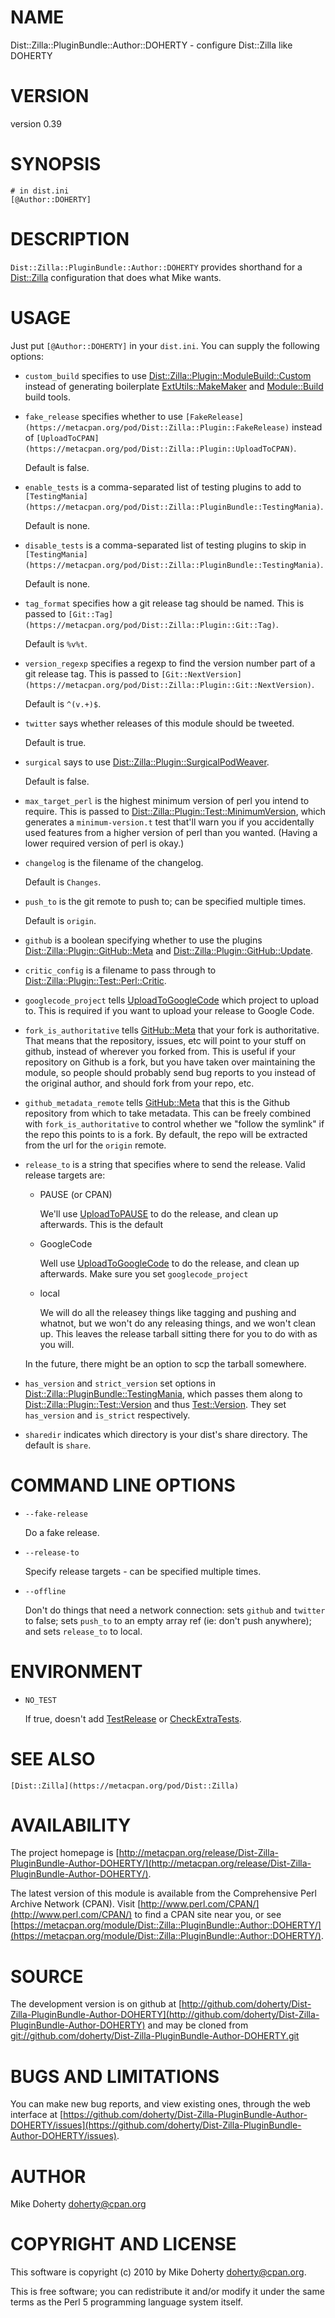# NAME

Dist::Zilla::PluginBundle::Author::DOHERTY - configure Dist::Zilla like DOHERTY

# VERSION

version 0.39

# SYNOPSIS

    # in dist.ini
    [@Author::DOHERTY]

# DESCRIPTION

`Dist::Zilla::PluginBundle::Author::DOHERTY` provides shorthand for
a [Dist::Zilla](https://metacpan.org/pod/Dist::Zilla) configuration that does what Mike wants.

# USAGE

Just put `[@Author::DOHERTY]` in your `dist.ini`. You can supply the following
options:

- `custom_build` specifies to use [Dist::Zilla::Plugin::ModuleBuild::Custom](https://metacpan.org/pod/Dist::Zilla::Plugin::ModuleBuild::Custom)
instead of generating boilerplate [ExtUtils::MakeMaker](https://metacpan.org/pod/ExtUtils::MakeMaker) and [Module::Build](https://metacpan.org/pod/Module::Build)
build tools.
- `fake_release` specifies whether to use `[FakeRelease](https://metacpan.org/pod/Dist::Zilla::Plugin::FakeRelease)`
instead of `[UploadToCPAN](https://metacpan.org/pod/Dist::Zilla::Plugin::UploadToCPAN)`.

    Default is false.

- `enable_tests` is a comma-separated list of testing plugins to add
to `[TestingMania](https://metacpan.org/pod/Dist::Zilla::PluginBundle::TestingMania)`.

    Default is none.

- `disable_tests` is a comma-separated list of testing plugins to skip in
`[TestingMania](https://metacpan.org/pod/Dist::Zilla::PluginBundle::TestingMania)`.

    Default is none.

- `tag_format` specifies how a git release tag should be named. This is
passed to `[Git::Tag](https://metacpan.org/pod/Dist::Zilla::Plugin::Git::Tag)`.

    Default is ` %v%t `.

- `version_regexp` specifies a regexp to find the version number part of
a git release tag. This is passed to
`[Git::NextVersion](https://metacpan.org/pod/Dist::Zilla::Plugin::Git::NextVersion)`.

    Default is `^(v.+)$`.

- `twitter` says whether releases of this module should be tweeted.

    Default is true.

- `surgical` says to use [Dist::Zilla::Plugin::SurgicalPodWeaver](https://metacpan.org/pod/Dist::Zilla::Plugin::SurgicalPodWeaver).

    Default is false.

- `max_target_perl` is the highest minimum version of perl you intend to require.
This is passed to [Dist::Zilla::Plugin::Test::MinimumVersion](https://metacpan.org/pod/Dist::Zilla::Plugin::Test::MinimumVersion), which generates
a `minimum-version.t` test that'll warn you if you accidentally used features
from a higher version of perl than you wanted. (Having a lower required version
of perl is okay.)
- `changelog` is the filename of the changelog.

    Default is `Changes`.

- `push_to` is the git remote to push to; can be specified multiple times.

    Default is `origin`.

- `github` is a boolean specifying whether to use the plugins
[Dist::Zilla::Plugin::GitHub::Meta](https://metacpan.org/pod/Dist::Zilla::Plugin::GitHub::Meta) and [Dist::Zilla::Plugin::GitHub::Update](https://metacpan.org/pod/Dist::Zilla::Plugin::GitHub::Update).
- `critic_config` is a filename to pass through to [Dist::Zilla::Plugin::Test::Perl::Critic](https://metacpan.org/pod/Dist::Zilla::Plugin::Test::Perl::Critic).
- `googlecode_project` tells [UploadToGoogleCode](https://metacpan.org/pod/Dist::Zilla::Plugin::UploadToGoogleCode)
which project to upload to. This is required if you want to upload your release
to Google Code.
- `fork_is_authoritative` tells [GitHub::Meta](https://metacpan.org/pod/Dist::Zilla::Plugin::GitHub::Meta)
that your fork is authoritative. That means that the repository, issues, etc
will point to your stuff on github, instead of wherever you forked from. This
is useful if your repository on Github is a fork, but you have taken over
maintaining the module, so people should probably send bug reports to you
instead of the original author, and should fork from your repo, etc.
- `github_metadata_remote` tells [GitHub::Meta](https://metacpan.org/pod/Dist::Zilla::Plugin::GitHub::Meta)
that this is the Github repository from which to take metadata. This can be freely
combined with `fork_is_authoritative` to control whether we "follow the symlink"
if the repo this points to is a fork. By default, the repo will be extracted from
the url for the `origin` remote.
- `release_to` is a string that specifies where to send the release. Valid release
targets are:

    - PAUSE (or CPAN)

        We'll use [UploadToPAUSE](https://metacpan.org/pod/Dist::Zilla::Plugin::UploadToCPAN) to do the release,
        and clean up afterwards. This is the default

    - GoogleCode

        Well use [UploadToGoogleCode](https://metacpan.org/pod/Dist::Zilla::Plugin::UploadToGoogleCode) to do the
        release, and clean up afterwards. Make sure you set `googlecode_project`

    - local

        We will do all the releasey things like tagging and pushing and whatnot, but
        we won't do any releasing things, and we won't clean up. This leaves the release
        tarball sitting there for you to do with as you will.

    In the future, there might be an option to scp the tarball somewhere.

- `has_version` and `strict_version` set options in [Dist::Zilla::PluginBundle::TestingMania](https://metacpan.org/pod/Dist::Zilla::PluginBundle::TestingMania),
which passes them along to [Dist::Zilla::Plugin::Test::Version](https://metacpan.org/pod/Dist::Zilla::Plugin::Test::Version) and thus
[Test::Version](https://metacpan.org/pod/Test::Version). They set `has_version` and `is_strict` respectively.
- `sharedir` indicates which directory is your dist's share directory. The
default is `share`.

# COMMAND LINE OPTIONS

- `--fake-release`

    Do a fake release.

- `--release-to`

    Specify release targets - can be specified multiple times.

- `--offline`

    Don't do things that need a network connection: sets `github` and `twitter`
    to false; sets `push_to` to an empty array ref (ie: don't push anywhere);
    and sets `release_to` to local.

# ENVIRONMENT

- `NO_TEST`

    If true, doesn't add [TestRelease](https://metacpan.org/pod/Dist::Zilla::Plugin::TestRelease) or
    [CheckExtraTests](https://metacpan.org/pod/Dist::Zilla::Plugin::CheckExtraTests).

# SEE ALSO

`[Dist::Zilla](https://metacpan.org/pod/Dist::Zilla)`

# AVAILABILITY

The project homepage is [http://metacpan.org/release/Dist-Zilla-PluginBundle-Author-DOHERTY/](http://metacpan.org/release/Dist-Zilla-PluginBundle-Author-DOHERTY/).

The latest version of this module is available from the Comprehensive Perl
Archive Network (CPAN). Visit [http://www.perl.com/CPAN/](http://www.perl.com/CPAN/) to find a CPAN
site near you, or see [https://metacpan.org/module/Dist::Zilla::PluginBundle::Author::DOHERTY/](https://metacpan.org/module/Dist::Zilla::PluginBundle::Author::DOHERTY/).

# SOURCE

The development version is on github at [http://github.com/doherty/Dist-Zilla-PluginBundle-Author-DOHERTY](http://github.com/doherty/Dist-Zilla-PluginBundle-Author-DOHERTY)
and may be cloned from [git://github.com/doherty/Dist-Zilla-PluginBundle-Author-DOHERTY.git](git://github.com/doherty/Dist-Zilla-PluginBundle-Author-DOHERTY.git)

# BUGS AND LIMITATIONS

You can make new bug reports, and view existing ones, through the
web interface at [https://github.com/doherty/Dist-Zilla-PluginBundle-Author-DOHERTY/issues](https://github.com/doherty/Dist-Zilla-PluginBundle-Author-DOHERTY/issues).

# AUTHOR

Mike Doherty <doherty@cpan.org>

# COPYRIGHT AND LICENSE

This software is copyright (c) 2010 by Mike Doherty <doherty@cpan.org>.

This is free software; you can redistribute it and/or modify it under
the same terms as the Perl 5 programming language system itself.
